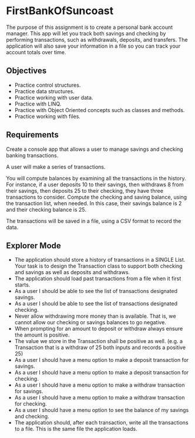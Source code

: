 # FirstBankOfSuncoast

The purpose of this assignment is to create a personal bank account manager. This app will let you track both savings and checking by performing transactions, such as withdrawals, deposits, and transfers. The application will also save your information in a file so you can track your account totals over time.

## Objectives

- Practice control structures.
- Practice data structures.
- Practice working with user data.
- Practice with LINQ.
- Practice with Object Oriented concepts such as classes and methods.
- Practice working with files.

## Requirements

Create a console app that allows a user to manage savings and checking banking transactions.

A user will make a series of transactions.

You will compute balances by examining all the transactions in the history. For instance, if a user deposits 10 to their savings, then withdraws 8 from their savings, then deposits 25 to their checking, they have three transactions to consider. Compute the checking and saving balance, using the transaction list, when needed. In this case, their savings balance is 2 and their checking balance is 25.

The transactions will be saved in a file, using a CSV format to record the data.

## Explorer Mode

- The application should store a history of transactions in a SINGLE List<Transaction>. Your task is to design the Transaction class to support both checking and savings as well as deposits and withdraws.
- The application should load past transactions from a file when it first starts.
- As a user I should be able to see the list of transactions designated savings.
- As a user I should be able to see the list of transactions designated checking.
- Never allow withdrawing more money than is available. That is, we cannot allow our checking or savings balances to go negative.
- When prompting for an amount to deposit or withdraw always ensure the amount is positive.
- The value we store in the Transaction shall be positive as well. (e.g. a Transaction that is a withdraw of 25 both inputs and records a positive 25)
- As a user I should have a menu option to make a deposit transaction for savings.
- As a user I should have a menu option to make a deposit transaction for checking.
- As a user I should have a menu option to make a withdraw transaction for savings.
- As a user I should have a menu option to make a withdraw transaction for checking.
- As a user I should have a menu option to see the balance of my savings and checking.
- The application should, after each transaction, write all the transactions to a file. This is the same file the application loads.
